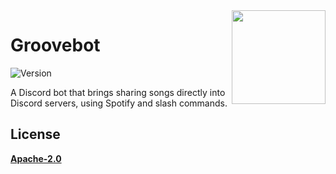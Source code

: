 <img src="https://github.com/Glitchood101/Groovebot/blob/main/GrooveBot_Logo.png" align="right" width="150" height="150" />

# Groovebot 
![Version](https://img.shields.io/badge/Version-1-blue?style=for-the-badge)

A Discord bot that brings sharing songs directly into Discord servers, using Spotify and slash commands.


## License

**[Apache-2.0](https://choosealicense.com/licenses/apache-2.0/)**
